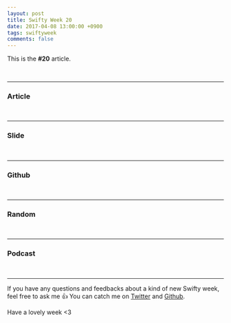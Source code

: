 ```yaml
---
layout: post
title: Swifty Week 20
date: 2017-04-08 13:00:00 +0900
tags: swiftyweek
comments: false
---
```


This is the **#20** article. 

<br>

---

### Article

<br>

---

### Slide

<br>

---

### Github

<br>

---

### Random

<br>

---

### Podcast

<br>

---

If you have any questions and feedbacks about a kind of new Swifty week, feel free to ask me :+1:
You can catch me on [Twitter](https://twitter.com/pixyzehn) and [Github](https://github.com/pixyzehn).

Have a lovely week <3


